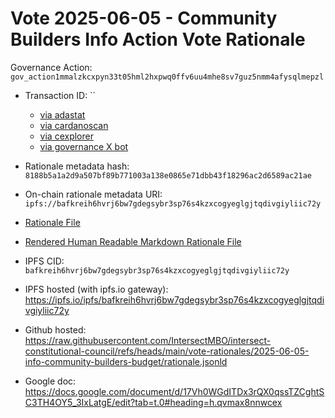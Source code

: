 
# Vote 2025-06-05 - Community Builders Info Action Vote Rationale

Governance Action: `gov_action1mmalzkcxpyn33t05hml2hxpwq0ffv6uu4mhe8sv7guz5nmm4afysqlmepzl`

- Transaction ID: ``
  - [via adastat](https://adastat.net/transactions/bbbc2473a6e8d749bea1e1a9731c37472973b3e1793aa24b6c2f0714aaff0936)
  - [via cardanoscan](https://cardanoscan.io/vote/bbbc2473a6e8d749bea1e1a9731c37472973b3e1793aa24b6c2f0714aaff0936)
  - [via cexplorer](https://cexplorer.io/tx/bbbc2473a6e8d749bea1e1a9731c37472973b3e1793aa24b6c2f0714aaff0936/governance#data)
  - [via governance X bot](https://x.com/GovActions/status/1931029411656065375)

- Rationale metadata hash: `8188b5a1a2d9a507bf89b771003a138e0865e71dbb43f18296ac2d6589ac21ae`
- On-chain rationale metadata URI: `ipfs://bafkreih6hvrj6bw7gdegsybr3sp76s4kzxcogyeglgjtqdivgiyliic72y`

- [Rationale File](./rationale.jsonld)
- [Rendered Human Readable Markdown Rationale File](./rationale.jsonld.md)

- IPFS CID: `bafkreih6hvrj6bw7gdegsybr3sp76s4kzxcogyeglgjtqdivgiyliic72y`
- IPFS hosted (with ipfs.io gateway): <https://ipfs.io/ipfs/bafkreih6hvrj6bw7gdegsybr3sp76s4kzxcogyeglgjtqdivgiyliic72y>

- Github hosted: <https://raw.githubusercontent.com/IntersectMBO/intersect-constitutional-council/refs/heads/main/vote-rationales/2025-06-05-info-community-builders-budget/rationale.jsonld>
- Google doc: <https://docs.google.com/document/d/17Vh0WGdITDx3rQX0qssTZCghtSC3TH4OY5_3IxLatgE/edit?tab=t.0#heading=h.qvmax8nnwcex>
